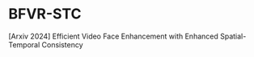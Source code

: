 # BFVR-STC
[Arxiv 2024] Efficient Video Face Enhancement with Enhanced Spatial-Temporal Consistency
